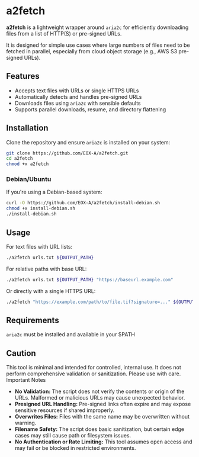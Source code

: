 # a2fetch

**a2fetch** is a lightweight wrapper around `aria2c` for efficiently downloading files from a list of HTTP(S) or pre-signed URLs.

It is designed for simple use cases where large numbers of files need to be fetched in parallel, especially from cloud object storage (e.g., AWS S3 pre-signed URLs).

## Features

- Accepts text files with URLs or single HTTPS URLs
- Automatically detects and handles pre-signed URLs
- Downloads files using `aria2c` with sensible defaults
- Supports parallel downloads, resume, and directory flattening

## Installation

Clone the repository and ensure `aria2c` is installed on your system:

```bash
git clone https://github.com/EOX-A/a2fetch.git
cd a2fetch
chmod +x a2fetch
```

### Debian/Ubuntu

If you're using a Debian-based system:

```bash
curl -O https://github.com/EOX-A/a2fetch/install-debian.sh
chmod +x install-debian.sh
./install-debian.sh
```

## Usage

For text files with URL lists:

```bash
./a2fetch urls.txt ${OUTPUT_PATH}
```

For relative paths with base URL:

```bash
./a2fetch urls.txt ${OUTPUT_PATH} "https://baseurl.example.com"
```

Or directly with a single HTTPS URL:

```bash
./a2fetch "https://example.com/path/to/file.tif?signature=..." ${OUTPUT_PATH}
```

## Requirements

`aria2c` must be installed and available in your $PATH

## Caution

This tool is minimal and intended for controlled, internal use. It does not perform comprehensive validation or sanitization. Please use with care.
Important Notes

- **No Validation:** The script does not verify the contents or origin of the URLs. Malformed or malicious URLs may cause unexpected behavior.
- **Presigned URL Handling:** Pre-signed links often expire and may expose sensitive resources if shared improperly.
- **Overwrites Files:** Files with the same name may be overwritten without warning.
- **Filename Safety:** The script does basic sanitization, but certain edge cases may still cause path or filesystem issues.
- **No Authentication or Rate Limiting:** This tool assumes open access and may fail or be blocked in restricted environments.

